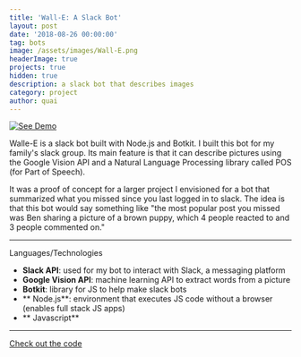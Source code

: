 ```yaml
---
title: 'Wall-E: A Slack Bot'
layout: post
date: '2018-08-26 00:00:00'
tag: bots
image: /assets/images/Wall-E.png
headerImage: true
projects: true
hidden: true
description: a slack bot that describes images
category: project
author: quai
---
```


[![See Demo](https://img.youtube.com/vi/mH2tMD-RXBI/0.jpg)](https://www.youtube.com/watch?v=mH2tMD-RXBI)

Walle-E is a slack bot built with Node.js and Botkit. I built this bot for my family's slack group.
Its main feature is that it can describe pictures using the Google Vision API and a Natural Language Processing library called POS (for Part of Speech).

It was a proof of concept for a larger project I envisioned for a bot that summarized what you missed since you last logged in to slack. The idea is that this bot would say something like "the most popular post you missed was Ben sharing a picture of a brown puppy, which 4 people reacted to and 3 people commented on."

---
Languages/Technologies

- **Slack API**: used for my bot to interact with Slack, a messaging platform
- **Google Vision API**: machine learning API to extract words from a picture
- **Botkit**: library for JS to help make slack bots
- ** Node.js**: environment that executes JS code without a browser (enables full stack JS apps)
- ** Javascript**

---

[Check out the code ](https://github.com/Qlwentt/walle)
